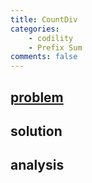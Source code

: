 ```yaml
---
title: CountDiv
categories: 
    - codility
    - Prefix Sum
comments: false
---
```

## [problem](https://app.codility.com/programmers/lessons/5-prefix_sums/count_div/)


## solution 

## analysis